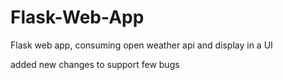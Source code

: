 # Flask-Web-App
Flask web app, consuming open weather api and display in a UI


added new changes to support few bugs